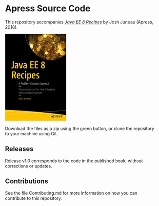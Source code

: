 # Apress Source Code

This repository accompanies [*Java EE 8 Recipes*](https://www.apress.com/9781484235935) by Josh Juneau (Apress, 2018).

[comment]: #cover
![Cover image](9781484235935.jpg)

Download the files as a zip using the green button, or clone the repository to your machine using Git.

## Releases

Release v1.0 corresponds to the code in the published book, without corrections or updates.

## Contributions

See the file Contributing.md for more information on how you can contribute to this repository.